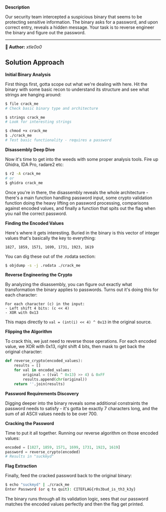 **Description**

Our security team intercepted a suspicious binary that seems to be protecting sensitive information. The binary asks for a password, and upon correct entry, reveals a hidden message. Your task is to reverse engineer the binary and figure out the password.



---

**👤 Author:** *xtle0o0*

## Solution Approach

**Initial Binary Analysis**

First things first, gotta scope out what we're dealing with here. Hit the binary with some basic recon to understand its structure and see what strings are hanging around:

```bash
$ file crack_me
# Check basic binary type and architecture

$ strings crack_me
# Look for interesting strings

$ chmod +x crack_me
$ ./crack_me
# Test basic functionality - requires a password
```

**Disassembly Deep Dive**

Now it's time to get into the weeds with some proper analysis tools. Fire up Ghidra, IDA Pro, radare2 etc:

```bash
$ r2 -A crack_me
# or
$ ghidra crack_me
```

Once you're in there, the disassembly reveals the whole architecture - there's a main function handling password input, some crypto validation function doing the heavy lifting on password processing, comparisons against encoded values, and finally a function that spits out the flag when you nail the correct password.

**Finding the Encoded Values**

Here's where it gets interesting. Buried in the binary is this vector of integer values that's basically the key to everything:

```
1827, 1859, 1571, 1699, 1731, 1923, 1619
```

You can dig these out of the .rodata section:

```bash
$ objdump -s -j .rodata ./crack_me
```

**Reverse Engineering the Crypto**

By analyzing the disassembly, you can figure out exactly what transformation the binary applies to passwords. Turns out it's doing this for each character:

```
For each character (c) in the input:
- Left shift 4 bits: (c << 4)
- XOR with 0x13
```

This maps directly to `val = (int(i) << 4) ^ 0x13` in the original source.

**Flipping the Algorithm**

To crack this, we just need to reverse those operations. For each encoded value, we XOR with 0x13, right shift 4 bits, then mask to get back the original character:

```python
def reverse_crypto(encoded_values):
    results = []
    for val in encoded_values:
        original = ((val ^ 0x13) >> 4) & 0xFF
        results.append(chr(original))
    return ''.join(results)
```

**Password Requirements Discovery**

Digging deeper into the binary reveals some additional constraints the password needs to satisfy - it's gotta be exactly 7 characters long, and the sum of all ASCII values needs to be over 700.

**Cracking the Password**

Time to put it all together. Running our reverse algorithm on those encoded values:

```python
encoded = [1827, 1859, 1571, 1699, 1731, 1923, 1619]
password = reverse_crypto(encoded)
# Results in "suckmyd"
```

**Flag Extraction**

Finally, feed the cracked password back to the original binary:

```bash
$ echo "suckmyd" | ./crack_me
Enter Password (or q to quit): CITEFLAG{r0s3bud_is_th3_k3y}
```

The binary runs through all its validation logic, sees that our password matches the encoded values perfectly and then the flag get printed.